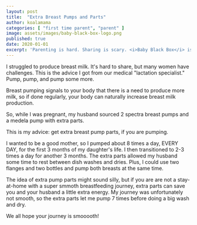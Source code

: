 ```yaml
---
layout: post
title:  "Extra Breast Pumps and Parts"
author: koalamama
categories: [ "first time parent", "parent" ]
image: assets/images/baby-black-box-logo.png
published: true
date: 2020-01-01
excerpt: 'Parenting is hard. Sharing is scary. <i>Baby Black Box</i> is where real parents record their stories as they happen "mid-flight" parenthood.'
---
```


I struggled to produce breast milk.  It's hard to share, but many women have challenges.  This is the advice I got from our medical "lactation specialist."  Pump, pump, and pump some more.

Breast pumping signals to your body that there is a need to produce more milk, so if done regularly, your body can naturally increase breast milk production.

So, while I was pregnant, my husband sourced 2 spectra breast pumps and a medela pump with extra parts.

This is my advice: get extra breast pump parts, if you are pumping.

I wanted to be a good mother, so I pumped about 8 times a day, EVERY DAY, for the first 3 months of my daughter's life. I then transitioned to 2-3 times a day for another 3 months. The extra parts allowed my husband some time to rest between dish washes and dries. Plus, I could use two flanges and two bottles and pump both breasts at the same time.

The idea of extra pump parts might sound silly, but if you are are not a stay-at-home with a super smmoth breastfeeding journey, extra parts can save you and your husband a little extra energy. My journey was unfortunately not smooth, so the extra parts let me pump 7 times before doing a big wash and dry.

We all hope your journey is smooooth!




